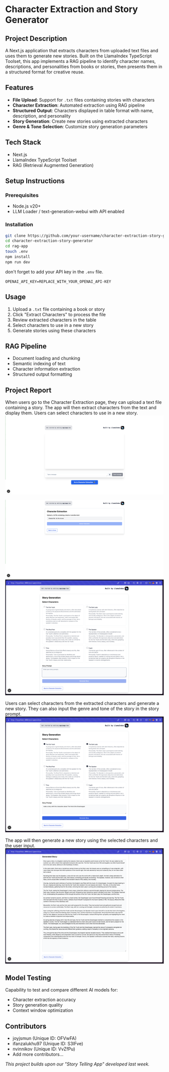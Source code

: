 # Character Extraction and Story Generator

## Project Description
A Next.js application that extracts characters from uploaded text files and uses them to generate new stories. Built on the LlamaIndex TypeScript Toolset, this app implements a RAG pipeline to identify character names, descriptions, and personalities from books or stories, then presents them in a structured format for creative reuse.

## Features
- **File Upload**: Support for `.txt` files containing stories with characters
- **Character Extraction**: Automated extraction using RAG pipeline
- **Structured Output**: Characters displayed in table format with name, description, and personality
- **Story Generation**: Create new stories using extracted characters
- **Genre & Tone Selection**: Customize story generation parameters

## Tech Stack
- Next.js
- LlamaIndex TypeScript Toolset
- RAG (Retrieval Augmented Generation)

## Setup Instructions

### Prerequisites
- Node.js v20+
- LLM Loader / text-generation-webui with API enabled

### Installation
```bash
git clone https://github.com/your-username/character-extraction-story-generator
cd character-extraction-story-generator
cd rag-app
touch .env
npm install
npm run dev
```
don't forget to add your API key in the `.env` file.
```
OPENAI_API_KEY=REPLACE_WITH_YOUR_OPENAI_API-KEY
```

## Usage
1. Upload a `.txt` file containing a book or story
2. Click "Extract Characters" to process the file
3. Review extracted characters in the table
4. Select characters to use in a new story
5. Generate stories using these characters

## RAG Pipeline
- Document loading and chunking
- Semantic indexing of text
- Character information extraction
- Structured output formatting

## Project Report
When users go to the Character Extraction page, they can upload a text file containing a story.
The app will then extract characters from the text and display them.
Users can select characters to use in a new story.
![Homepage](screenshots/home.png)

![Image 0 - Character Extraction](screenshots/image-0.png)
![Image 1 - Character Extraction](screenshots/image-1.png)

Users can select characters from the extracted characters and generate a new story.
They can also input the genre and tone of the story in the story prompt.
![Image 2 - Select Character](screenshots/image-2.png)

The app will then generate a new story using the selected characters and the user input.
![Image 3 - Story Generation](screenshots/image-3.png)

## Model Testing
Capability to test and compare different AI models for:
- Character extraction accuracy
- Story generation quality
- Context window optimization

## Contributors
- joyjsmun (Unique ID: OFVwFA)
- ifanzalukhu97 (Unique ID: S3lFve)
- nvinnikov (Unique ID: VvZfPu)
- Add more contributors...

*This project builds upon our "Story Telling App" developed last week.*
